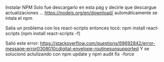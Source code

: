 Instalar NPM
Solo fue descargarlo en esta pág y decirle que descargue actualizaciones ...
https://nodejs.org/en/download/
automáticamente se intala el npm

Salia un problema con los react-scripts entonces tocó: npm install react-scripts (npm install react-scripts -f)

Salió este error: https://stackoverflow.com/questions/69692842/error-message-error0308010cdigital-envelope-routinesunsupported
Y se solucionó actulizando con npm update y npm audit fix -force


